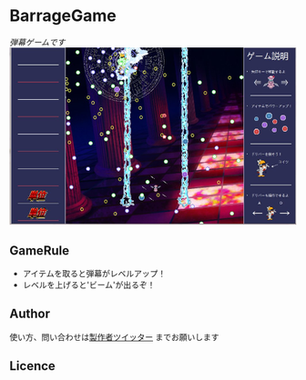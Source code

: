 # BarrageGame
*弾幕ゲームです*  
![UI](https://github.com/OkanoShogo0903/BarrageGame/blob/master/image.jpg-large.jpg "イメージ画像")

## GameRule
* アイテムを取ると弾幕がレベルアップ！  
* レベルを上げると'ビーム'が出るぞ！  

## Author
使い方、問い合わせは[製作者ツイッター](https://twitter.com/okanosyogo)
までお願いします

## Licence

